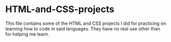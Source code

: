 # HTML-and-CSS-projects

This file contains some of the HTML and CSS projects I did for practicing on learning how to code in said languages. They have no real use other than for helping me learn.
